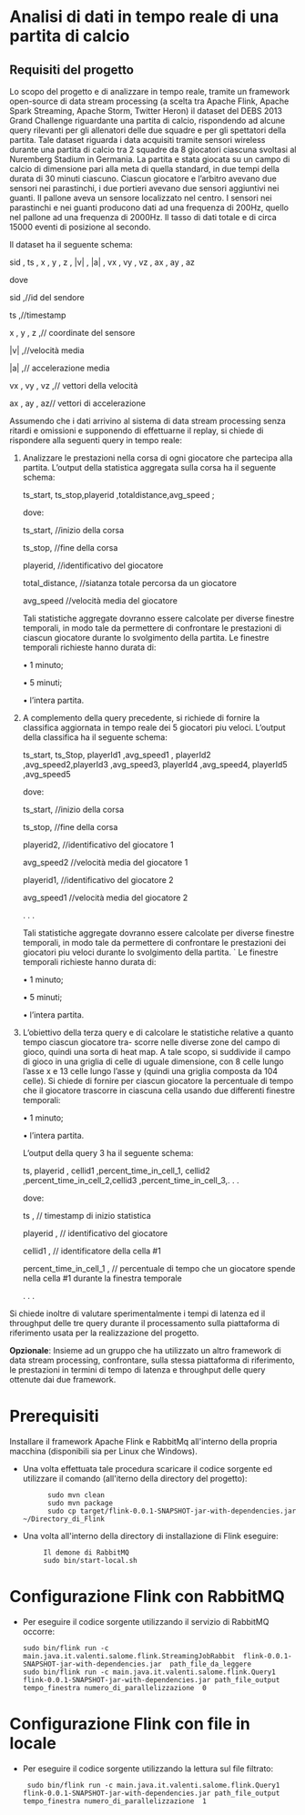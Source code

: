 # Analisi di dati in tempo reale di una partita di calcio
## Requisiti del progetto
Lo scopo del progetto e di analizzare in tempo reale, tramite un framework open-source di data stream processing (a scelta tra Apache Flink, Apache Spark Streaming, Apache Storm, Twitter Heron) il dataset del
DEBS 2013 Grand Challenge riguardante una partita di calcio, rispondendo ad alcune query rilevanti
per gli allenatori delle due squadre e per gli spettatori della partita.
Tale dataset riguarda i data acquisiti tramite sensori wireless durante una partita di calcio tra 2 squadre
da 8 giocatori ciascuna svoltasi al Nuremberg Stadium in Germania. La partita e stata giocata su un campo 
di calcio di dimensione pari alla meta di quella standard, in due tempi della durata di 30 minuti ciascuno. 
Ciascun giocatore e l’arbitro avevano due sensori nei parastinchi, i due portieri avevano due sensori aggiuntivi
nei guanti. Il pallone aveva un sensore localizzato nel centro. I sensori nei parastinchi e nei guanti
producono dati ad una frequenza di 200Hz, quello nel pallone ad una frequenza di 2000Hz. Il tasso di dati
totale e di circa 15000 eventi di posizione al secondo. 

Il dataset ha il seguente schema:

sid , ts , x , y , z , |v| , |a| , vx , vy , vz , ax , ay , az

dove

sid ,//id del sendore

ts ,//timestamp

x , y , z ,// coordinate del sensore

|v| ,//velocità media

|a| ,// accelerazione media

vx , vy , vz ,// vettori della velocità

ax , ay , az// vettori di accelerazione

Assumendo che i dati arrivino al sistema di data stream processing senza ritardi e omissioni e supponendo
di effettuarne il replay, si chiede di rispondere alla seguenti query in tempo reale:

1. Analizzare le prestazioni nella corsa di ogni giocatore che partecipa alla partita. L’output della
statistica aggregata sulla corsa ha il seguente schema:

    ts_start, ts_stop,playerid ,totaldistance,avg_speed ;

    dove:

    ts_start, //inizio della corsa

    ts_stop, //fine della corsa

    playerid, //identificativo del giocatore 

    total_distance, //siatanza totale percorsa da un giocatore

    avg_speed //velocità media del giocatore

    Tali statistiche aggregate dovranno essere calcolate per diverse finestre temporali, in modo tale da
    permettere di confrontare le prestazioni di ciascun giocatore durante lo svolgimento della partita. Le
    finestre temporali richieste hanno durata di:

    • 1 minuto;

    • 5 minuti;

    • l’intera partita.

2. A complemento della query precedente, si richiede di fornire la classifica aggiornata in tempo reale
dei 5 giocatori piu veloci. L’output della classifica ha il seguente schema: 

    ts_start, ts_Stop, playerId1 ,avg_speed1 , playerId2 ,avg_speed2,playerId3 ,avg_speed3, playerId4 ,avg_speed4,
    playerId5 ,avg_speed5

    dove:

    ts_start, //inizio della corsa

    ts_stop, //fine della corsa

    playerid2, //identificativo del giocatore 1

    avg_speed2 //velocità media del giocatore 1

    playerid1, //identificativo del giocatore 2

    avg_speed1 //velocità media del giocatore 2
    
    . . .

    Tali statistiche aggregate dovranno essere calcolate per diverse finestre temporali, in modo tale da
    permettere di confrontare le prestazioni dei giocatori piu veloci durante lo svolgimento della partita. `
    Le finestre temporali richieste hanno durata di:

    • 1 minuto;

    • 5 minuti;

    • l’intera partita.

3. L’obiettivo della terza query e di calcolare le statistiche relative a quanto tempo ciascun giocatore tra- 
   scorre nelle diverse zone del campo di gioco, quindi una sorta di heat map. A tale scopo, si suddivide
   il campo di gioco in una griglia di celle di uguale dimensione, con 8 celle lungo l’asse x e 13 celle
   lungo l’asse y (quindi una griglia composta da 104 celle).
   Si chiede di fornire per ciascun giocatore la percentuale di tempo che il giocatore trascorre in ciascuna
   cella usando due differenti finestre temporali:

   • 1 minuto;

   • l’intera partita.

    L’output della query 3 ha il seguente schema:

    ts, playerid , cellid1 ,percent_time_in_cell_1, cellid2 ,percent_time_in_cell_2,cellid3 ,percent_time_in_cell_3,. . .

    dove:

    ts , // timestamp di inizio statistica

    playerid , // identificativo del giocatore

    cellid1 , // identificatore della cella #1

    percent_time_in_cell_1 , // percentuale di tempo che un giocatore spende nella cella #1 durante la finestra temporale

    . . .

Si chiede inoltre di valutare sperimentalmente i tempi di latenza ed il throughput delle tre query durante
il processamento sulla piattaforma di riferimento usata per la realizzazione del progetto.

**Opzionale**: Insieme ad un gruppo che ha utilizzato un altro framework di data stream processing, confrontare,
sulla stessa piattaforma di riferimento, le prestazioni in termini di tempo di latenza e throughput
delle query ottenute dai due framework.

# Prerequisiti

Installare il framework Apache Flink e RabbitMq all'interno della propria macchina (disponibili sia per Linux che Windows).

- Una volta effettuata tale procedura scaricare il codice sorgente ed utilizzare il comando (all'iterno della directory del progetto):
            
            sudo mvn clean
            sudo mvn package
            sudo cp target/flink-0.0.1-SNAPSHOT-jar-with-dependencies.jar ~/Directory_di_Flink

- Una volta all'interno della directory di installazione di Flink eseguire: 
            
           Il demone di RabbitMQ 
           sudo bin/start-local.sh
           
# Configurazione Flink con RabbitMQ

-  Per eseguire il codice sorgente utilizzando il servizio di RabbitMQ occorre:
            
       sudo bin/flink run -c main.java.it.valenti.salome.flink.StreamingJobRabbit  flink-0.0.1-SNAPSHOT-jar-with-dependencies.jar  path_file_da_leggere
       sudo bin/flink run -c main.java.it.valenti.salome.flink.Query1 flink-0.0.1-SNAPSHOT-jar-with-dependencies.jar path_file_output tempo_finestra numero_di_parallelizzazione  0

# Configurazione Flink con file in locale 

- Per eseguire il codice sorgente utilizzando la lettura sul file filtrato:
             
       sudo bin/flink run -c main.java.it.valenti.salome.flink.Query1 flink-0.0.1-SNAPSHOT-jar-with-dependencies.jar path_file_output tempo_finestra numero_di_parallelizzazione  1
            
                
               


